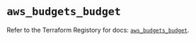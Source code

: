 # `aws_budgets_budget`

Refer to the Terraform Registory for docs: [`aws_budgets_budget`](https://registry.terraform.io/providers/hashicorp/aws/3.76.1/docs/resources/budgets_budget).

